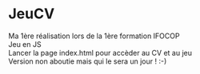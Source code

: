 # JeuCV <br>
Ma 1ère réalisation lors de la 1ère formation IFOCOP <br>
Jeu en JS <br>
Lancer la page index.html pour accèder au CV et au jeu <br>
Version non aboutie mais qui le sera un jour ! :-)
